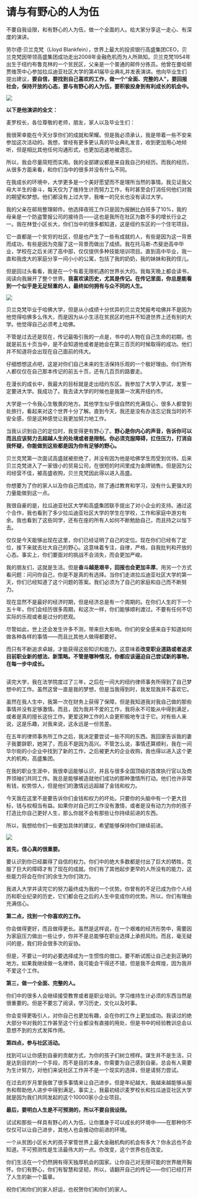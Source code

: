 # 请与有野心的人为伍

不要自我设限，和有野心的人为伍，做一个全面的人。给大家分享这一走心、有深度的演讲。

劳尔德·贝兰克梵（Lloyd Blankfein），世界上最大的投资银行高盛集团CEO，贝兰克梵因带领高盛集团成功走出2008年金融危机而为人所熟知。贝兰克梵1954年出生于纽约布鲁克林的一个贫民区，父亲是一个普通的邮件分拣员。他曾在曼哈顿贾维茨中心参加拉瓜迪亚社区大学的第41届毕业典礼并发表演讲。他向毕业生们提出建议，**要自信，要找到自己喜欢的工作，做一个“全面、完整的人”，要回报社会，保持开放的心态，要与有野心的人为伍，要积极投身到有利成长的机会中。**

![](../.gitbook/assets/blankfein.PNG)

**以下是他演讲的全文：**

麦罗校长，各位尊敬的老师，朋友，家人以及毕业生们：

我很荣幸能在今天分享你们的成就和荣耀。但是我必须承认，我是带着一些不安来参加这次活动的。我想，曾经有更多更认真的毕业典礼发言，收到更加用心地倾听，但是相比其他任何沟通形式，也更加迅速地被遗忘。

所以，我会尽量简短而实用。我的全部建议都是来自我自己的经历。而我的经历，从很多方面来看，和你们当中的很多并没有什么不同。

在我成长的环境中，大学更多是一个美好愿望而不是理所当然的事情。我见证我父母大半生的奋斗，每天仅为了维持生计而努力工作，有时甚至会打消任何他们对我的期望和梦想。他们都没有上过大学，我唯一的兄长也没有读过大学。

我的父亲在邮局整理邮件。他选择夜班工作只是因为报酬比白班多了10%，我的母亲是一个防盗警报公司的接待员——这也是我所在社区为数不多的增长行业之一。我在林登小区长大，你们当中的很多都知道，这是纽约东区的一个住宅项目。

它一直都是一个贫穷的社区，但是也产生了一些有成就的人，有些是因为这一背景而成功，有些是因为克服了这一背景而做出了成绩。我在托马斯-杰斐逊高中毕业，学校在之后关闭了高中部，仅仅提供多种技能培训项目。直到高中毕业，我一直和我庞大的家庭分享一间小小的公寓，包括了我的奶奶，我的妹妹和我的侄儿。

但是回过头看看，我是在一个有着无限机遇的世界长大的。我每天晚上都会读书，阅读向我展开了整个世界。**我喜欢读历史，尤其是传记。在传记里面，你总是能看到一个似乎是无足轻重的人，最终如何拥有与众不同的人生。**

![](../.gitbook/assets/blankfein3.PNG)

贝兰克梵毕业于哈佛大学，但是从小成绩十分优异的贝兰克梵报考哈佛并不是因为他觉得哈佛多么伟大，而是因为从小生活在贫民区的他并不知道世界上还有别的大学。他觉得自己必须考上哈佛。

不管是过去还是现在，传记最吸引我的一点是，书中的人物在自己生命的初期，也就是前五十页当中，是不会知道他或者是她会在第三百页的时候取得的成功。他们并不知道将会出现在自己面前的伟大。

仔细想想这点吧，这是对你们自己未来的生活保持乐观的一个极好理由。你们所有人都仅仅在自己那本传记的前五十页，还有几百页的路要走。

在漫长的成长中，我最大的目标就是走出纽约东区。我参加了大学入学试，发誓一定要进大学。我成功了。我去读大学的时候也是我第一次离开纽约市。

大学是一个令我心生敬畏的地方。其他学生似乎很自然的充满信心，很多人都曾到处旅行，看起来对这个世界十分了解。直到今天，我还是没有办法忘记我当时的不安全感，但是这种感觉让我更加努力地工作。

当我认识到自己的定位时，我变得更有野心了。**野心是你内心的声音，告诉你可以而且应该努力去超越人生的处境或者是限制。你必须克服障碍，扛住压力，打消自我怀疑，你能做到这些都是因为你有足够的野心。**

贝兰克梵第一次面试高盛就被拒绝了，并没有因为他是哈佛学生而受到优待。后来贝兰克梵进入了一家很小的贸易公司，在很短的时间里成为金牌销售。但是因为公司经营不佳，被高盛收购，贝兰克梵因此得以进入高盛。

你想要为了你的家人以及你自己而成功，除了通过教育和学习，没有什么更强大的力量能做到这一点。

我很自豪的是，拉瓜迪亚社区大学和高盛集团联手提出了对小企业的支持。通过这个合作，我也看到了多少拉瓜迪亚社区大学的学生在学校，工作和家庭中游刃有余。我也看到了这些同学，还有在座的所有人如何不断勉励自己，而且持之以恒下去。

仅仅是今天能够出现在这里，你们已经证明了自己的定位。现在你们已经有了定位，接下来就去壮大自己的野心。这意味着专注，自律，严格，自我批判和开放的心态。事实上，你们要面对的挑战不会消失，而会更加严峻。

我的朋友们，这就是生活。但是**奋斗越是艰辛，回报也会更加丰厚**。用另一个方式看问题：问问你自己，你是不是真的有选择。当你们走进拉瓜迪亚社区大学的第一天，你们已经知道了这个问题的答案。我们必须为了自己的家庭和自己而不断努力。

现在显然不是最好的经济时期，但是经济总是有一个周期的。在你们人生的下一个五十年，你们会经历很多周期，和这次一样，你们能够顺利渡过。不要有任何不切实际的乐观或者是过分的悲观。

尽管如此，世上还会发生许多不测，带来巨大影响。你们的安全感来自于知道如何做各种各样的事情——而且比其他人做得都要好。

而只有不断追求卓越，才能获得这些知识和能力。这意味着**改变职业道路或者追求目前职业新的想法、新策略。不管是哪种情况，你都应该逼迫自己尝试新的事物，在每一步中成长。**

![](data:image/gif;base64,iVBORw0KGgoAAAANSUhEUgAAAAEAAAABCAYAAAAfFcSJAAAADUlEQVQImWNgYGBgAAAABQABh6FO1AAAAABJRU5ErkJggg==)

读完大学，我在法学院度过了三年，之后在一间大的纽约律师事务所得到了自己梦想中的工作。虽然这曾一直是我的梦想，但是当我得到时，我发现我并不喜欢它。

虽然在我人生中，我第一次在财务上获得了保障，但是我知道我对我自己做的那些事情并没有足够激情。而且，因为我并不爱的工作，我将永不可能从中得到满足，或者是真的擅长这份工作。更爱这种工作的人会更积极地专注于它。对有些人来说，这是乐趣，对我来说，这永远是一份苦差。

在五年的律师事务所工作之后，我决定要尝试一些不同的东西。我回家告诉我的妻子我要辞职，她哭了，而且不是因为高兴。不管怎么说，事情还算顺利，我在一间华尔街的小企业中找到了新的工作，之后被更大的企业收购，我也得以进入这个更大的机构，高盛集团。

在我的职业生涯中，我很幸运能够认识，并且与很多全国顶级的首席执行官以及商界领袖们共同工作。我总是能够被造就他们成功的那种激情所打动。他们也许非常有钱，权势惊人，但是他们的激情远远超越了金钱和权力。

今天我在这里不是要告诉你们金钱和权力的坏处。只要你的头脑中有一个更大目标，钱与权相当有益。如果你对自己的工作没有激情，或者是没有动力为你的孩子打造比你自己更好人生，那么你就不会有那些让你持续前进的东西。

所以，我想给你们一些更加具体的建议，希望能够保持你们继续前进。

![](../.gitbook/assets/blankfein2.PNG)

**首先，信心真的很重要。**

要认识到你已经赢得了自信的权力。你们中的绝大多数都是付出了巨大的牺牲，克服了巨大的障碍才有了现在的成就。你们有了其他起步更早的人所没有的能力，这些能力将会在你们的余生为你们效力。

我进入大学并读完它的努力最终成为我的一个优势。你曾有的不足已成为你个人经历和职业纪录的历史，它们都会在之后的人生中变成你的优势。所以，你们有理由充满信心。

**第二点，找到一个你喜欢的工作。**

你会做得更好，而且做得更长。虽然是这样说，在一个艰难的经济形势中，需要因为家庭压力做出一些让步，你并不是总能够在职业选择上承担风险。而且，毫无疑问的是，我们将会很多次的妥协。

但是，不要让一时的必要选择成为一生惯性的借口。要不断试图让自己走到正确的地方。如果我继续做一名律师，我可能会干得还不错，但是我不会辉煌，因为我并不爱这个工作。

**第三，做一个全面、完整的人。**

你们中的很多人会继续接受教育或者是职业培训。学习维持生计必须的东西当然是很重要的。但是不要忘了阅读，学习历史，文化以及时事。

你会变得更吸引人，对你自己也更加有趣，会在你的工作上更加成功。我读过的绝大部分书对我的工作甚至这个行业都没有直接的用处，但是书中的经验教训总会以意想不到的方式发挥作用。

**第四点，参与社区活动。**

找到可以让你感到自豪的贡献方式，为你的孩子们树立榜样。谋生并不是生活，只是达到目的的一个手段，而不是目的本身。你需要为自己感到自豪。总会有人需要为生计努力，对他们来说社区工作并不是一个现实的选择，但是请努力尝试。

在过去的岁月里我做了很多事情来让自己进步。但是年纪越大，我越来越能够从服务和帮助他人进步中得到满足。事实上，我最初结识麦罗校长和拉瓜迪亚社区大学就是因为我们共同发起的这个10000家小企业项目。

**最后，要明白人生是不可预测的，所以不要自我设限。**

试试和那些一样具有野心的人为伍，让你置身于可以成长的环境中——在那种你不仅仅可以让自己进步，其他人也会推动你前进的环境。

一个从贫困小区长大的孩子掌管世界上最大金融机构的机会有多大？你永远也不会知道。不可预测性是生活最伟大的一点。你改变，这个世界也在改变。

你们生活在一个仍然拥有得天独厚机会的国家。让你自己对无限可能的世界敞开胸怀。你们有野心，你们有智慧和坚韧，所以，请翻开自己的传记——你们已经打开了人生的新一个篇章。

祝你们和你们的家人好运，也祝贺你们和你们的家人。 


